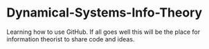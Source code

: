 # Dynamical-Systems-Info-Theory
Learning how to use GitHub. If all goes well this will be the place for information theorist to share code and ideas.
